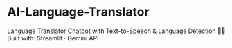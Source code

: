 # AI-Language-Translator
 Language Translator Chatbot with Text-to-Speech &amp; Language Detection  👨‍💻 Built with: Streamlit · Gemini API 
